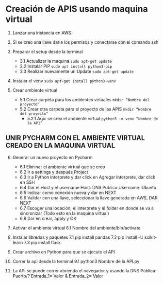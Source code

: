 # Creación de APIS usando maquina virtual

1. Lanzar una instancia en AWS 
2. Si se creo una llave darle los permisos y conectarse con el comando ssh
3. Preparar el setup desde la terminal

    *  3.1 Actualizar la maquina `sudo apt-get update`
    *  3.2 Instalar PIP `sudo apt install python3-pip`
    *  3.3 Realizar nuevamente un Update `sudo apt-get update`	

4. Instalar el venv `sudo apt-get install python3-venv`
5. Crear ambiente virtual
	- 5.1 Crear carpeta para los ambientes virtuales `mkdir “Nombre del proyecto”`
	- 5.2 Crear otra carpeta para el proyecto de las APIS `mkdir “Nombre del proyecto”`
	  - 5.2.1 Aquí se crea el ambiente virtual `python3 -m venv “Nombre de la API”`	
		

## UNIR PYCHARM CON EL AMBIENTE VIRTUAL CREADO EN LA MAQUINA VIRTUAL ##

6. Generar un nuevo proyecto en Pycharm
	- 6.1 Eliminar el ambiente virtual que se creo
	- 6.2 Ir a settings y después Project
	- 6.3 Ir a Python Interprete y dar click en Agregar Interprete, dar click en SSH
	- 6.4 Dar el Host y el username Host: DNS Publico Username: Ubuntu
	- 6.5 Indicar como conexión nueva y dar en NEXT
	- 6.6 Validar con una llave, seleccionar la llave generada en AWS, DAR NEXT
	- 6.7 Escoger una locación, el interprete y el folder en donde se va a sincronizar (Todo esto en la maquina virtual)
	- 6.8 Dar en crear, apply y OK

7. Activar el ambiente virtual
	6.1 Nombre del ambiente/bin/activate
7. Instalar librerías y paquetes
	7.1 pip install pandas
	7.2 pip install -U scikit-learn
	7.3 pip install flask
8. Crear archivo en Python para que se ejecute el API
9. Correr la api desde la terminal
	9.1 python3 Nombre de la API.py
10. La API se puede correr abriendo el navegador y usando la DNS Pública: Puerto/? Entrada_1= Valor & Entrada_2= Valor 

